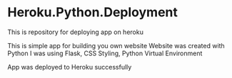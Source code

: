 # Heroku.Python.Deployment
This is repository for deploying app on heroku

This is simple app for building you own website
Website was created with Python
I was using Flask, CSS Styling, Python Virtual Environment

App was deployed to Heroku successfully
